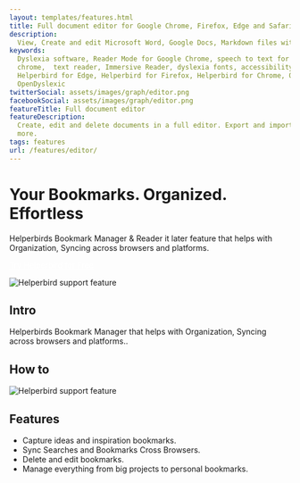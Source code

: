 ```yaml
---
layout: templates/features.html
title: Full document editor for Google Chrome, Firefox, Edge and Safari | Helperbird
description:
  View, Create and edit Microsoft Word, Google Docs, Markdown files with Google Docs, Sheets, and Slides aswell.
keywords:
  Dyslexia software, Reader Mode for Google Chrome, speech to text for chrome, Text to speech for
  chrome,  text reader, Immersive Reader, dyslexia fonts, accessibility software, dyslexia software,
  Helperbird for Edge, Helperbird for Firefox, Helperbird for Chrome, Opendyslexic for Chrome,
  OpenDyslexic
twitterSocial: assets/images/graph/editor.png
facebookSocial: assets/images/graph/editor.png
featureTitle: Full document editor
featureDescription:
  Create, edit and delete documents in a full editor. Export and import to Google docs, Markdown and
  more.
tags: features
url: /features/editor/
---
```


# Your Bookmarks. Organized. Effortless

Helperbirds Bookmark Manager & Reader it later feature that helps with Organization, Syncing across
browsers and platforms.

<a 
  class="px-8 py-3 border  text-base font-medium rounded-md text-white bg-indigo-600 hover:bg-indigo-700 " style="color: white;" 
  href="/pricing"> Try Helperbird for Free </a>

![Helperbird support feature](https://www.helperbird.com/assets/images/new/auto-scroll/auto-scroll.png)

## Intro

Helperbirds Bookmark Manager that helps with Organization, Syncing across browsers and platforms..

## How to

![Helperbird support feature](https://youtu.be/u67t7Ap61Nc)

## Features

- Capture ideas and inspiration bookmarks.
- Sync Searches and Bookmarks Cross Browsers.
- Delete and edit bookmarks.
- Manage everything from big projects to personal bookmarks.
